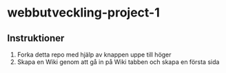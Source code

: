 # webbutveckling-project-1

## Instruktioner

1. Forka detta repo med hjälp av knappen uppe till höger
2. Skapa en Wiki genom att gå in på Wiki tabben och skapa en första sida